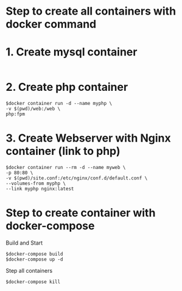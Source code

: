 # Step to create all containers with docker command

# 1. Create mysql container
```

```

# 2. Create php container
```
$docker container run -d --name myphp \
-v $(pwd)/web:/web \
php:fpm
```

# 3. Create Webserver with Nginx container (link to php)
```
$docker container run --rm -d --name myweb \
-p 80:80 \
-v $(pwd)/site.conf:/etc/nginx/conf.d/default.conf \
--volumes-from myphp \
--link myphp nginx:latest
```

# Step to create container with docker-compose

Build and Start
```
$docker-compose build
$docker-compose up -d
```

Step all containers
```
$docker-compose kill
```
